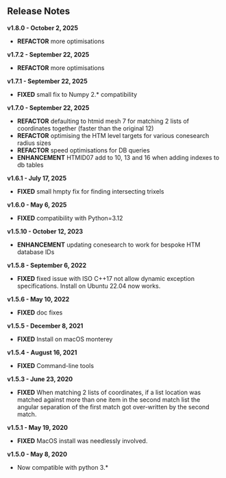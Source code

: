 
## Release Notes

**v1.8.0 - October 2, 2025**

* **REFACTOR** more optimisations

**v1.7.2 - September 22, 2025**

* **REFACTOR** more optimisations

**v1.7.1 - September 22, 2025**

* **FIXED** small fix to Numpy 2.* compatibility

**v1.7.0 - September 22, 2025**

* **REFACTOR** defaulting to htmid mesh 7 for matching 2 lists of coordinates together (faster than the original 12)
* **REFACTOR** optimising the HTM level targets for various conesearch radius sizes
* **REFACTOR** speed optimisations for DB queries
* **ENHANCEMENT** HTMID07 add to 10, 13 and 16 when adding indexes to db tables

**v1.6.1 - July 17, 2025**

* **FIXED** small hmpty fix for finding intersecting trixels 

**v1.6.0 - May 6, 2025**

* **FIXED** compatibility with Python=3.12

**v1.5.10 - October 12, 2023**

* **ENHANCEMENT** updating conesearch to work for bespoke HTM database IDs

**v1.5.8 - September 6, 2022**

* **FIXED** fixed issue with ISO C++17 not allow dynamic exception specifications. Install on Ubuntu 22.04 now works.

**v1.5.6 - May 10, 2022**

* **FIXED** doc fixes

**v1.5.5 - December 8, 2021**

* **FIXED** Install on macOS monterey

**v1.5.4 - August 16, 2021**

* **FIXED** Command-line tools

**v1.5.3 - June 23, 2020**

* **FIXED** When matching 2 lists of coordinates, if a list location was matched against more than one item in the second match list the angular separation of the first match got over-written by the second match.

**v1.5.1 - May 19, 2020**

* **FIXED** MacOS install was needlessly involved.

**v1.5.0 - May 8, 2020**


* Now compatible with python 3.\*
